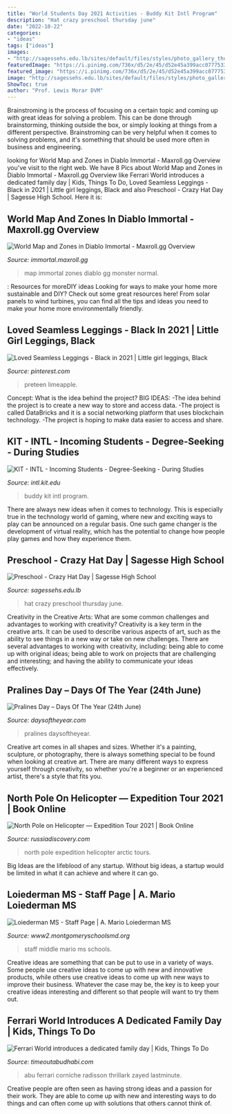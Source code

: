 ```yaml
---
title: "World Students Day 2021 Activities - Buddy Kit Intl Program"
description: "Hat crazy preschool thursday june"
date: "2022-10-22"
categories:
- "ideas"
tags: ["ideas"]
images:
- "http://sagessehs.edu.lb/sites/default/files/styles/photo_gallery_thumb__200x150_/public/photo-gallery/img_9549_resize.jpg?itok=qa_GqvIX"
featuredImage: "https://i.pinimg.com/736x/d5/2e/45/d52e45a399acc077753348e4eb644875.jpg"
featured_image: "https://i.pinimg.com/736x/d5/2e/45/d52e45a399acc077753348e4eb644875.jpg"
image: "http://sagessehs.edu.lb/sites/default/files/styles/photo_gallery_thumb__200x150_/public/photo-gallery/img_9549_resize.jpg?itok=qa_GqvIX"
ShowToc: true
author: "Prof. Lewis Morar DVM"
---
```



Brainstroming is the process of focusing on a certain topic and coming up with great ideas for solving a problem. This can be done through brainstorming, thinking outside the box, or simply looking at things from a different perspective. Brainstroming can be very helpful when it comes to solving problems, and it's something that should be used more often in business and engineering.

	

		
looking for World Map and Zones in Diablo Immortal - Maxroll.gg Overview you've visit to the right web. We have 8 Pics about World Map and Zones in Diablo Immortal - Maxroll.gg Overview like Ferrari World introduces a dedicated family day | Kids, Things To Do, Loved Seamless Leggings - Black in 2021 | Little girl leggings, Black and also Preschool - Crazy Hat Day | Sagesse High School. Here it is:
		
    
## World Map And Zones In Diablo Immortal - Maxroll.gg Overview

<img loading=lazy src="https://assets.maxroll.gg/wordpress/World_Monster_Level-900x416.jpg" onerror="this.onerror=null;this.src='https://tse4.mm.bing.net/th?id=OIP.BgX3_4-lJMXWHJkOIM4LRgHaDb&amp;pid=15.1';" alt="World Map and Zones in Diablo Immortal - Maxroll.gg Overview">

_Source: immortal.maxroll.gg_

>map immortal zones diablo gg monster normal. 

	

: Resources for moreDIY ideas
Looking for ways to make your home more sustainable and DIY? Check out some great resources here! From solar panels to wind turbines, you can find all the tips and ideas you need to make your home more environmentally friendly.

    
## Loved Seamless Leggings - Black In 2021 | Little Girl Leggings, Black

<img loading=lazy src="https://i.pinimg.com/736x/d5/2e/45/d52e45a399acc077753348e4eb644875.jpg" onerror="this.onerror=null;this.src='https://tse2.mm.bing.net/th?id=OIP.cKgdnozO_a2txXrqr8-GEAHaLG&amp;pid=15.1';" alt="Loved Seamless Leggings - Black in 2021 | Little girl leggings, Black">

_Source: pinterest.com_

>preteen limeapple. 

	

Concept: What is the idea behind the project?
BIG IDEAS: 
-The idea behind the project is to create a new way to store and access data. 
-The project is called DataBricks and it is a social networking platform that uses blockchain technology. 
-The project is hoping to make data easier to access and share.

    
## KIT - INTL - Incoming Students - Degree-Seeking - During Studies

<img loading=lazy src="https://www.intl.kit.edu/img/content/Buddy_Start_1.png" onerror="this.onerror=null;this.src='https://tse2.mm.bing.net/th?id=OIP.bECXoe9Vc8DwYn4WxIn6HQHaEW&amp;pid=15.1';" alt="KIT - INTL - Incoming Students - Degree-Seeking - During Studies">

_Source: intl.kit.edu_

>buddy kit intl program. 

	

There are always new ideas when it comes to technology. This is especially true in the technology world of gaming, where new and exciting ways to play can be announced on a regular basis. One such game changer is the development of virtual reality, which has the potential to change how people play games and how they experience them.

    
## Preschool - Crazy Hat Day | Sagesse High School

<img loading=lazy src="http://sagessehs.edu.lb/sites/default/files/styles/photo_gallery_thumb__200x150_/public/photo-gallery/img_9549_resize.jpg?itok=qa_GqvIX" onerror="this.onerror=null;this.src='https://tse3.mm.bing.net/th?id=OIP.FZF5I8JVkXxeTD0qAeTRewHaFj&amp;pid=15.1';" alt="Preschool - Crazy Hat Day | Sagesse High School">

_Source: sagessehs.edu.lb_

>hat crazy preschool thursday june. 

	

Creativity in the Creative Arts: What are some common challenges and advantages to working with creativity?
Creativity is a key term in the creative arts. It can be used to describe various aspects of art, such as the ability to see things in a new way or take on new challenges. There are several advantages to working with creativity, including: being able to come up with original ideas; being able to work on projects that are challenging and interesting; and having the ability to communicate your ideas effectively.

    
## Pralines Day – Days Of The Year (24th June)

<img loading=lazy src="https://www.daysoftheyear.com/cdn-cgi/image/fit=cover,f=auto,onerror=redirect,width=2560/wp-content/uploads/pralines-day1-scaled.jpg" onerror="this.onerror=null;this.src='https://tse3.mm.bing.net/th?id=OIP.vwCVTqBF9sR5qLHdea3tjwHaE9&amp;pid=15.1';" alt="Pralines Day – Days Of The Year (24th June)">

_Source: daysoftheyear.com_

>pralines daysoftheyear. 

	

Creative art comes in all shapes and sizes. Whether it's a painting, sculpture, or photography, there is always something special to be found when looking at creative art. There are many different ways to express yourself through creativity, so whether you're a beginner or an experienced artist, there's a style that fits you.

    
## North Pole On Helicopter — Expedition Tour 2021 | Book Online

<img loading=lazy src="https://www.russiadiscovery.com/upload/files/severniy-polus-na-vertolete-6_1560934927.jpg" onerror="this.onerror=null;this.src='https://tse2.mm.bing.net/th?id=OIP.cprGj2U97VgQeL3lj3a3owHaE6&amp;pid=15.1';" alt="North Pole on Helicopter — Expedition Tour 2021 | Book Online">

_Source: russiadiscovery.com_

>north pole expedition helicopter arctic tours. 

	

Big Ideas are the lifeblood of any startup. Without big ideas, a startup would be limited in what it can achieve and where it can go.

    
## Loiederman MS - Staff Page | A. Mario Loiederman MS

<img loading=lazy src="https://www2.montgomeryschoolsmd.org/siteassets/schools/middle-schools/a-f/loiedermanms/uploadedimages/staff/a20mario20loiederman20ms202018-2019.jpg" onerror="this.onerror=null;this.src='https://tse2.mm.bing.net/th?id=OIP.tZ4XbQ65uC7o8j7D_YBq_AHaE8&amp;pid=15.1';" alt="Loiederman MS - Staff Page | A. Mario Loiederman MS">

_Source: www2.montgomeryschoolsmd.org_

>staff middle mario ms schools. 

	

Creative ideas are something that can be put to use in a variety of ways. Some people use creative ideas to come up with new and innovative products, while others use creative ideas to come up with new ways to improve their business. Whatever the case may be, the key is to keep your creative ideas interesting and different so that people will want to try them out.

    
## Ferrari World Introduces A Dedicated Family Day | Kids, Things To Do

<img loading=lazy src="https://www.timeoutabudhabi.com/public/images/2021/01/15/ferrariworldabudhabi_1.jpg" onerror="this.onerror=null;this.src='https://tse2.mm.bing.net/th?id=OIP.qVDiz2s2oxuPqrgIDnpR5AHaE8&amp;pid=15.1';" alt="Ferrari World introduces a dedicated family day | Kids, Things To Do">

_Source: timeoutabudhabi.com_

>abu ferrari corniche radisson thrillark zayed lastminute. 

	

Creative people are often seen as having strong ideas and a passion for their work. They are able to come up with new and interesting ways to do things and can often come up with solutions that others cannot think of.

